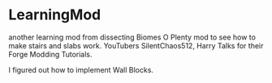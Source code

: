 # LearningMod
another learning mod from dissecting Biomes O Plenty mod to see how to make stairs and slabs work. YouTubers SilentChaos512, Harry Talks for their Forge Modding Tutorials. 

I figured out how to implement Wall Blocks.

